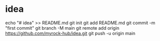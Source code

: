 # idea
echo "# idea" >> README.md
git init
git add README.md
git commit -m "first commit"
git branch -M main
git remote add origin https://github.com/myrock-hub/idea.git
git push -u origin main
